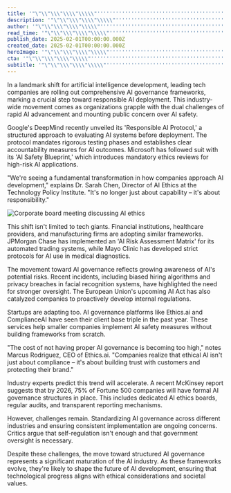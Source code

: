 ```yaml
---
title: '"\"\\"\\\"\\\\"\\\\\"''''''''''''''''''''''''''''''''''''''''''''''''''''''''''''''''''''''''''''''''''''''''''''''''''''''''''''''''''''''''''''''''The Rise of AI Governance: How Companies Are Adopting Ethical AI Frameworks''''''''''''''''''''''''''''''''''''''''''''''''''''''''''''''''''''''''''''''''''''''''''''''''''''''''''''''''''''''''''''''''\\\\\"\\\\"\\\"\\"\""'
description: '"\"\\"\\\"\\\\"\\\\\"''''''''''''''''''''''''''''''''''''''''''''''''''''''''''''''''''''''''''''''''''''''''''''''''''''''''''''''''''''''''''''''''Explore how leading tech companies are implementing comprehensive AI governance frameworks as a crucial step toward responsible AI deployment. Learn about the industry-wide movement addressing AI safety and the establishment of new standards for ethical AI development.''''''''''''''''''''''''''''''''''''''''''''''''''''''''''''''''''''''''''''''''''''''''''''''''''''''''''''''''''''''''''''''''\\\\\"\\\\"\\\"\\"\""'
author: '"\"\\"\\\"\\\\"\\\\\"''''''''''''''''''''''''''''''''''''''''''''''''''''''''''''''''''''''''''''''''''''''''''''''''''''''''''''''''''''''''''''''''David Jenkins''''''''''''''''''''''''''''''''''''''''''''''''''''''''''''''''''''''''''''''''''''''''''''''''''''''''''''''''''''''''''''''''\\\\\"\\\\"\\\"\\"\""'
read_time: '"\"\\"\\\"\\\\"\\\\\"''''''''''''''''''''''''''''''''''''''''''''''''''''''''''''''''''''''''''''''''''''''''''''''''''''''''''''''''''''''''''''''''8 mins''''''''''''''''''''''''''''''''''''''''''''''''''''''''''''''''''''''''''''''''''''''''''''''''''''''''''''''''''''''''''''''''\\\\\"\\\\"\\\"\\"\""'
publish_date: 2025-02-01T00:00:00.000Z
created_date: 2025-02-01T00:00:00.000Z
heroImage: '"\"\\"\\\"\\\\"\\\\\"''''''''''''''''''''''''''''''''''''''''''''''''''''''''''''''''''''''''''''''''''''''''''''''''''''''''''''''''''''''''''''''''https://i.magick.ai/PIXE/1738431254356_magick_img.webp''''''''''''''''''''''''''''''''''''''''''''''''''''''''''''''''''''''''''''''''''''''''''''''''''''''''''''''''''''''''''''''''\\\\\"\\\\"\\\"\\"\""'
cta: '"\"\\"\\\"\\\\"\\\\\"''''''''''''''''''''''''''''''''''''''''''''''''''''''''''''''''''''''''''''''''''''''''''''''''''''''''''''''''''''''''''''''''Stay updated on the latest developments in AI governance and technology trends by following us on LinkedIn. Join our community of forward-thinking professionals shaping the future of responsible AI.''''''''''''''''''''''''''''''''''''''''''''''''''''''''''''''''''''''''''''''''''''''''''''''''''''''''''''''''''''''''''''''''\\\\\"\\\\"\\\"\\"\""'
subtitle: '"\"\\"\\\"\\\\"\\\\\"''''''''''''''''''''''''''''''''''''''''''''''''''''''''''''''''''''''''''''''''''''''''''''''''''''''''''''''''''''''''''''''''Major tech firms implement AI safety protocols amid growing calls for regulation''''''''''''''''''''''''''''''''''''''''''''''''''''''''''''''''''''''''''''''''''''''''''''''''''''''''''''''''''''''''''''''''\\\\\"\\\\"\\\"\\"\""'
---
```


In a landmark shift for artificial intelligence development, leading tech companies are rolling out comprehensive AI governance frameworks, marking a crucial step toward responsible AI deployment. This industry-wide movement comes as organizations grapple with the dual challenges of rapid AI advancement and mounting public concern over AI safety.

Google's DeepMind recently unveiled its 'Responsible AI Protocol,' a structured approach to evaluating AI systems before deployment. The protocol mandates rigorous testing phases and establishes clear accountability measures for AI outcomes. Microsoft has followed suit with its 'AI Safety Blueprint,' which introduces mandatory ethics reviews for high-risk AI applications.

"We're seeing a fundamental transformation in how companies approach AI development," explains Dr. Sarah Chen, Director of AI Ethics at the Technology Policy Institute. "It's no longer just about capability – it's about responsibility."

![Corporate board meeting discussing AI ethics](https://i.magick.ai/PIXE/1738431254360_magick_img.webp)

This shift isn't limited to tech giants. Financial institutions, healthcare providers, and manufacturing firms are adopting similar frameworks. JPMorgan Chase has implemented an 'AI Risk Assessment Matrix' for its automated trading systems, while Mayo Clinic has developed strict protocols for AI use in medical diagnostics.

The movement toward AI governance reflects growing awareness of AI's potential risks. Recent incidents, including biased hiring algorithms and privacy breaches in facial recognition systems, have highlighted the need for stronger oversight. The European Union's upcoming AI Act has also catalyzed companies to proactively develop internal regulations.

Startups are adapting too. AI governance platforms like Ethics.ai and ComplianceAI have seen their client base triple in the past year. These services help smaller companies implement AI safety measures without building frameworks from scratch.

"The cost of not having proper AI governance is becoming too high," notes Marcus Rodriguez, CEO of Ethics.ai. "Companies realize that ethical AI isn't just about compliance – it's about building trust with customers and protecting their brand."

Industry experts predict this trend will accelerate. A recent McKinsey report suggests that by 2026, 75% of Fortune 500 companies will have formal AI governance structures in place. This includes dedicated AI ethics boards, regular audits, and transparent reporting mechanisms.

However, challenges remain. Standardizing AI governance across different industries and ensuring consistent implementation are ongoing concerns. Critics argue that self-regulation isn't enough and that government oversight is necessary.

Despite these challenges, the move toward structured AI governance represents a significant maturation of the AI industry. As these frameworks evolve, they're likely to shape the future of AI development, ensuring that technological progress aligns with ethical considerations and societal values.